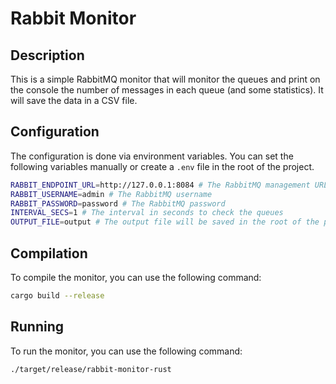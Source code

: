 # Rabbit Monitor

## Description

This is a simple RabbitMQ monitor that will monitor the queues and print on the console the number of messages in each queue (and some statistics).
It will save the data in a CSV file.

## Configuration

The configuration is done via environment variables. You can set the following variables manually or create a `.env` file in the root of the project.

```bash
RABBIT_ENDPOINT_URL=http://127.0.0.1:8084 # The RabbitMQ management URL
RABBIT_USERNAME=admin # The RabbitMQ username
RABBIT_PASSWORD=password # The RabbitMQ password
INTERVAL_SECS=1 # The interval in seconds to check the queues
OUTPUT_FILE=output # The output file will be saved in the root of the project and with current date as suffix: output-2021-08-01.csv
```

## Compilation

To compile the monitor, you can use the following command:

```bash
cargo build --release
```

## Running

To run the monitor, you can use the following command:

```bash
./target/release/rabbit-monitor-rust
```
